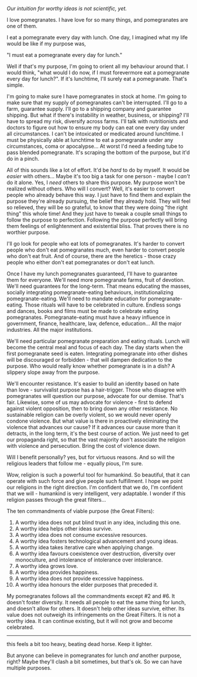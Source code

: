 *Our intuition for worthy ideas is not scientific, yet.*

I love pomegranates. I have love for so many things, and pomegranates are one of them.

I eat a pomegranate every day with lunch. One day, I imagined what my life would be like if my purpose was,

"I must eat a pomegranate every day for lunch."

Well if that's my purpose, I'm going to orient all my behaviour around that. I would think, "what would I do now, if I must forevermore eat a pomegranate every day for lunch?". If it's lunchtime, I'll surely eat a pomegranate. That's simple.

I'm going to make sure I have pomegranates in stock at home. I'm going to make sure that my supply of pomegranates can't be interrupted. I'll go to a farm, guarantee supply. I'll go to a shipping company and guarantee shipping. But what if there's instability in weather, business, or shipping?  I'll have to spread my risk, diversify across farms. I'll talk with nutritionists and doctors to figure out how to ensure my body can eat one every day under all circumstances. I can't be intoxicated or medicated around lunchtime. I must be physically able at lunchtime to eat a pomegranate under any circumstances, coma or apocalypse... At worst I'd need a feeding tube to pass blended pomegranate. It's scraping the bottom of the purpose, but it'd do in a pinch.

All of this sounds like a lot of effort. It'd be *hard* to do by myself. It would be *easier* with others... Maybe it's too big a task for one person - maybe I *can't* do it alone. Yes, I *need* others to share this purpose. My purpose won't be realized without others. Who will I convert? Well, it's easier to convert people who already behave this way. I just have to find them and explain the purpose they're already pursuing, the belief they already hold. They will feel so relieved, they will be so grateful, to know that they were doing "the right thing" this whole time! And they just have to tweak a couple small things to follow the purpose to perfection. Following the purpose perfectly will bring them feelings of enlightenment and existential bliss. That proves there is no worthier purpose.

I'll go look for people who eat lots of pomegranates. It's harder to convert people who don't eat pomegranates much, even harder to convert people who don't eat fruit. And of course, there are the heretics - those crazy people who either don't eat pomegranates or don't eat lunch.

Once I have my lunch pomegranates guaranteed, I'll have to guarantee them for everyone. We'll need more pomegranate farms, fruit of devotion. We'll need guarantees for the long-term. That means educating the masses, socially integrating pomegranate-eating behaviours, institutionalizing pomegranate-eating. We'll need to mandate education for pomegranate-eating. Those rituals will have to be celebrated in culture. Endless songs and dances, books and films must be made to celebrate eating pomegranates. Pomegranate-eating must have a heavy influence in government, finance, healthcare, law, defence, education... All the major industries. All the major institutions.

We'll need particular pomegranate preparation and eating rituals. Lunch will become the central meal and focus of each day. The day starts when the first pomegranate seed is eaten. Integrating pomegranate into other dishes will be discouraged or forbidden - that will dampen dedication to the purpose. Who would really know whether pomegranate is in a dish? A slippery slope away from the purpose.

We'll encounter resistance. It's easier to build an identity based on hate than love - survivalist purpose has a hair-trigger. Those who disagree with pomegranates will question our purpose, advocate for our demise. That's fair. Likewise, some of us may advocate for violence - first to defend against violent opposition, then to bring down any other resistance. No sustainable religion can be overly violent, so we would never openly condone violence. But what value is there in proactively eliminating the violence that advances our cause? If it advances our cause more than it detracts, in the long term, it's the best course of action. We just need to get our propaganda right, so that the vast majority don't associate the religion with violence and persecution. Bring the cost of violence down.

Will I benefit personally? yes, but for virtuous reasons. And so will the religious leaders that follow me - equally pious, I'm sure.

Wow, religion is such a powerful tool for humankind. So beautiful, that it can operate with such force and give people such fulfillment. I hope we point our religions in the right direction. I'm confident that we do, I'm confident that we will - humankind is very intelligent, very adaptable. I wonder if this religion passes through the great filters...

The ten commandments of viable purpose (the Great Filters):

1. A worthy idea does not put blind trust in any idea, including this one.
2. A worthy idea helps other ideas survive.
3. A worthy idea does not consume excessive resources.
4. A worthy idea fosters technological advancement and young ideas.
5. A worthy idea takes iterative care when applying change.
6. A worthy idea favours coexistence over destruction, diversity over monoculture, and intolerance of intolerance over intolerance.
7. A worthy idea grows love.
8. A worthy idea provides happiness.
9. A worthy idea does not provide excessive happiness.
10. A worthy idea honours the elder purposes that preceded it.

My pomegranates follows all the commandments except #2 and #6. It doesn't foster diversity. It needs all people to eat the same thing for lunch, and doesn't allow for others. It doesn't help other ideas survive, either. Its value does not outweigh its infringements on the Great Filters. It is not a worthy idea. It can continue existing, but it will not grow and become celebrated.


---

this feels a bit too heavy, beating dead horse. Keep it lighter.

But anyone can believe in pomegranates for lunch *and* another purpose, right? Maybe they'll clash a bit sometimes, but that's ok. So we can have multiple purposes.
